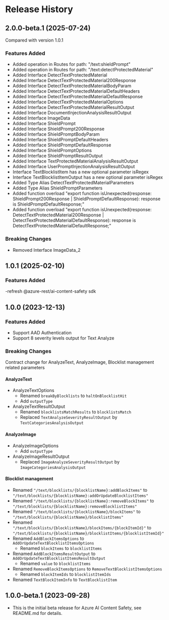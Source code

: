 # Release History

## 2.0.0-beta.1 (2025-07-24)
Compared with version 1.0.1

### Features Added
  - Added operation in Routes for path: "/text:shieldPrompt"
  - Added operation in Routes for path: "/text:detectProtectedMaterial"
  - Added Interface DetectTextProtectedMaterial
  - Added Interface DetectTextProtectedMaterial200Response
  - Added Interface DetectTextProtectedMaterialBodyParam
  - Added Interface DetectTextProtectedMaterialDefaultHeaders
  - Added Interface DetectTextProtectedMaterialDefaultResponse
  - Added Interface DetectTextProtectedMaterialOptions
  - Added Interface DetectTextProtectedMaterialResultOutput
  - Added Interface DocumentInjectionAnalysisResultOutput
  - Added Interface ImageData
  - Added Interface ShieldPrompt
  - Added Interface ShieldPrompt200Response
  - Added Interface ShieldPromptBodyParam
  - Added Interface ShieldPromptDefaultHeaders
  - Added Interface ShieldPromptDefaultResponse
  - Added Interface ShieldPromptOptions
  - Added Interface ShieldPromptResultOutput
  - Added Interface TextProtectedMaterialAnalysisResultOutput
  - Added Interface UserPromptInjectionAnalysisResultOutput
  - Interface TextBlocklistItem has a new optional parameter isRegex
  - Interface TextBlocklistItemOutput has a new optional parameter isRegex
  - Added Type Alias DetectTextProtectedMaterialParameters
  - Added Type Alias ShieldPromptParameters
  - Added function overload "export function isUnexpected(response: ShieldPrompt200Response | ShieldPromptDefaultResponse): response is ShieldPromptDefaultResponse;"
  - Added function overload "export function isUnexpected(response: DetectTextProtectedMaterial200Response | DetectTextProtectedMaterialDefaultResponse): response is DetectTextProtectedMaterialDefaultResponse;"

### Breaking Changes
  - Removed Interface ImageData_2

## 1.0.1 (2025-02-10)

### Features Added
-refresh @azure-rest/ai-content-safety sdk

## 1.0.0 (2023-12-13)

### Features Added

- Support AAD Authentication
- Support 8 severity levels output for Text Analyze

### Breaking Changes

Contract change for AnalyzeText, AnalyzeImage, Blocklist management related parameters

#### AnalyzeText

- AnalyzeTextOptions
  - Renamed `breakByBlocklists` to `haltOnBlocklistHit`
  - Add `outputType`
- AnalyzeTextResultOutput
  - Renamed `blocklistsMatchResults` to `blocklistsMatch`
  - Replaced `TextAnalyzeSeverityResultOutput` by `TextCategoriesAnalysisOutput`

#### AnalyzeImage

- AnalyzeImageOptions
  - Add `outputType`
- AnalyzeImageResultOutput
  - Replaced `ImageAnalyzeSeverityResultOutput` by `ImageCategoriesAnalysisOutput`

#### Blocklist management

- Renamed `"/text/blocklists/{blocklistName}:addBlockItems"` to `"/text/blocklists/{blocklistName}:addOrUpdateBlocklistItems"`
- Renamed `"/text/blocklists/{blocklistName}:removeBlockItems"` to `"/text/blocklists/{blocklistName}:removeBlocklistItems"`
- Renamed `"/text/blocklists/{blocklistName}/blockItems"` to `"/text/blocklists/{blocklistName}/blocklistItems"`
- Renamed `"/text/blocklists/{blocklistName}/blockItems/{blockItemId}"` to `"/text/blocklists/{blocklistName}/blocklistItems/{blocklistItemId}"`
- Renamed `AddBlockItemsOptions` to `AddOrUpdateTextBlocklistItemsOptions`
  - Renamed `blockItems` to `blocklistItems`
- Renamed `AddBlockItemsResultOutput` to `AddOrUpdateTextBlocklistItemsResultOutput`
    - Renamed `value` to `blocklistItems`
- Renamed `RemoveBlockItemsOptions` to `RemoveTextBlocklistItemsOptions`
  - Renamed `blockItemIds` to `blocklistItemIds`
- Renamed `TextBlockItemInfo` to `TextBlocklistItem`

## 1.0.0-beta.1 (2023-09-28)

- This is the initial beta release for Azure AI Content Safety, see README.md for details.

